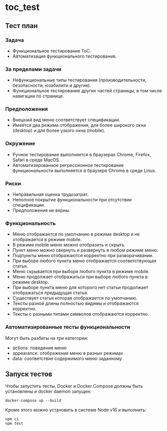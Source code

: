 # toc_test

## Тест план

### Задача
- Функциональное тестирование ТоС.
- Автоматизация функционального тестирования.
### За пределами задачи
- Нефункциональные типы тестирования (производительности, безопасности, юзабилити и другие).
- Функциональное тестирование других частей страницы, в том числе навигации по странице.
### Предположения
- Внешний вид меню соответствует спецификации.
- Имеется два режима отображения, для более широкого окна (desktop) и для более узкого окна (mobile).
### Окружение
- Ручное тестирование выполняется в браузерах Chrome, Firefox, Safari в среде MacOS.
- Автоматизированное регрессионное тестирование функциональности выполняется в браузере Chrome в среде Linux.
### Риски
- Неправильная оценка трудозатрат.
- Неполное покрытие функциональности при отсутствии спецификации.
- Предположения не верны.
### Функциональность
- Меню отображается по умолчанию в режиме desktop и не отображается в режиме mobile.
- В режиме mobile меню можно отобразить и скрыть.
- Пункт меню можно свернуть и развернуть в любом режиме меню.
- Подпункты меню отображаются корректно при разворачивании.
- При выборе любого пункта меню отображается соответствующая статья.
- Меню скрывается при выборе любого пункта в режиме mobile.
- Меню продолжает отображаться при выборе любого пункта в режиме desktop.
- При выборе пункта меню для которого нет статьи продолжает отображаться предыдущая статья.
- Существует статья которая отображается по умолчанию.
- Тексты разной длины полностью видимы и отображаются корректно.
- Тексты с разными типами символов отображаются корректно.
### Автоматизированные тесты функциональности
Могут быть разбиты на три категории:
- actions: поведение меню
- appearance: отображение меню в разных режимах
- data: соответствие содержимого меню заданному

## Запуск тестов

Чтобы запустить тесты, Docker и Docker Compose должны быть установлены и docker daemon запущен:
```
docker-compose up --build
```

Кроме этого можно установить в системе Node v16 и выполнить:

```
npm ci
npm test
```